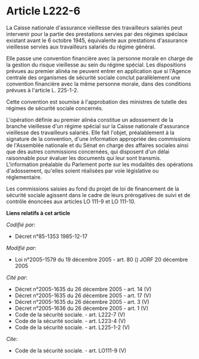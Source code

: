 # Article L222-6

La Caisse nationale d'assurance vieillesse des travailleurs salariés peut intervenir pour la partie des prestations servies
par des régimes spéciaux existant avant le 6 octobre 1945, équivalente aux prestations d'assurance vieillesse servies aux
travailleurs salariés du régime général. 

Elle passe une convention financière avec la personne morale en charge de la gestion du risque vieillesse au sein du régime
spécial. Les dispositions prévues au premier alinéa ne peuvent entrer en application que si l'Agence centrale des organismes
de sécurité sociale conclut parallèlement une convention financière avec la même personne morale, dans des conditions prévues
à l'article L. 225-1-2. 

Cette convention est soumise à l'approbation des ministres de tutelle des régimes de sécurité sociale concernés. 

L'opération définie au premier alinéa constitue un adossement de la branche vieillesse d'un régime spécial sur la Caisse
nationale d'assurance vieillesse des travailleurs salariés. Elle fait l'objet, préalablement à la signature de la convention,
d'une information appropriée des commissions de l'Assemblée nationale et du Sénat en charge des affaires sociales ainsi que
des autres commissions concernées, qui disposent d'un délai raisonnable pour évaluer les documents qui leur sont transmis.
L'information préalable du Parlement porte sur les modalités des opérations d'adossement, qu'elles soient réalisées par voie
législative ou réglementaire. 

Les commissions saisies au fond du projet de loi de financement de la sécurité sociale agissent dans le cadre de leurs
prérogatives de suivi et de contrôle énoncées aux articles LO 111-9 et LO 111-10.

**Liens relatifs à cet article**

_Codifié par_:

  - Décret n°85-1353 1985-12-17

_Modifié par_:

  - Loi n°2005-1579 du 19 décembre 2005 - art. 80 () JORF 20 décembre 2005

_Cité par_:

  - Décret n°2005-1635 du 26 décembre 2005 - art. 14 (V)
  - Décret n°2005-1635 du 26 décembre 2005 - art. 17 (V)
  - Décret n°2005-1635 du 26 décembre 2005 - art. 3 (V)
  - Décret n°2005-1636 du 26 décembre 2005 - art. 1 (V)
  - Code de la sécurité sociale. - art. L222-7 (V)
  - Code de la sécurité sociale. - art. L223-4 (V)
  - Code de la sécurité sociale. - art. L225-1-2 (V)

_Cite_:

  - Code de la sécurité sociale. - art. LO111-9 (V)
